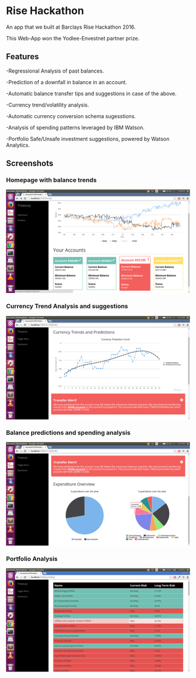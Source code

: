 # Rise Hackathon

An app that we built at Barclays Rise Hackathon 2016.

This Web-App won the Yodlee-Envestnet partner prize.

## Features

-Regressional Analysis of past balances.

-Prediction of a downfall in balance in an account.

-Automatic balance transfer tips and suggestions in case of the above.

-Currency trend/volatility analysis.

-Automatic currency conversion schema sugesstions.

-Analysis of spending patterns leveraged by IBM Watson. 

-Portfolio Safe/Unsafe investment suggestions, powered by Watson Analytics.

## Screenshots

### Homepage with balance trends

![Screenshot](screenshots/hack1.png)

### Currency Trend Analysis and suggestions

![Screenshot](screenshots/hack2.png)

### Balance predictions and spending analysis
![Screenshot](screenshots/hack3.png)

### Portfolio Analysis

![Screenshot](screenshots/hack4.png)
